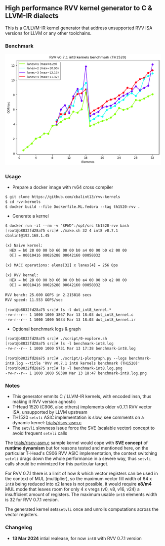 
## High performance RVV kernel generator to C & LLVM-IR dialects

  This is a C/LLVM-IR kernel generator that address unsupported RVV ISA versions for LLVM or any other toolchains.

### Benchmark

![INT8-BENCHMARK](benchmark-int8.log.png)


### Usage

* Prepare a docker image with rv64 cross compiler
```
$ git clone https://github.com/cbalint13/rvv-kernels
$ cd rvv-kernels
$ docker build --file Dockerfile.ML.fedora --tag th1520-rvv .
```

* Generate a kernel
```
$ docker run -it --rm -v "$PWD":/opt/src th1520-rvv bash
[root@b8032fd28a75 src]# ./make.sh 32 4 int8 v0.7.1 cbalint@192.168.1.45

(x) Naive kernel:
  HEX = b0 28 00 00 b0 66 00 00 b0 a4 00 00 b0 e2 00 00
  O[] = 00010416 00026288 00042160 00058032

(x) MACC operations: elems[32] x lanes[4] = 256 Ops

(x) RVV kernel:
  HEX = b0 28 00 00 b0 66 00 00 b0 a4 00 00 b0 e2 00 00
  O[] = 00010416 00026288 00042160 00058032

RVV bench: 25.600 GOPS in 2.215818 secs
RVV speed: 11.553 GOPS/sec

[root@b8032fd28a75 src]# ls -l dot_int8_kernel.*
-rw-r--r-- 1 1000 1000 3867 Mar 13 18:03 dot_int8_kernel.c
-rw-r--r-- 1 1000 1000 5034 Mar 13 18:03 dot_int8_kernel.ir
```

* Optional benchmark logs & graph
```
[root@b8032fd28a75 src]# ./script/0-explore.sh
[root@b8032fd28a75 src]# ls -l benchmark-int8.log
-rw-r--r-- 1 1000 1000 5731 Mar 13 17:38 benchmark-int8.log

[root@b8032fd28a75 src]# ./script/1-plotgraph.py --logs benchmark-int8.log --title 'RVV v0.7.1 int8 kernels benchmark (TH1520)'
[root@b8032fd28a75 src]# ls -l benchmark-int8.log.png
-rw-r--r-- 1 1000 1000 58380 Mar 13 18:47 benchmark-int8.log.png
```


### Notes

  * This generator emmits C / LLVM-IR kernels, with encoded insn, thus making it RVV version agnostic
  * T-Head 1520 (C906, also others) implements older v0.7.1 RVV vector ISA, unsupported by LLVM upstream
  * TH1520 ```setvli``` ASIC implementation is slow, see comments on a dynamic kernel: [trials/riscv-asm.c](trials/riscv-asm.c)
  * The ```setvli``` slowness issue force the SVE (scalable vector) concept to avoid frequent ```setvli``` calls

  The [trials/riscv-asm.c](trials/riscv-asm.c) sample kernel would cope with **SVE concept** of **runtime dynamism**
but for reasons tested and mentioned here, on the particular T-Head's C906 RVV ASIC implementation, the context
switching ```setvli``` drags down the whole performance in a severe way, thus ```setvli``` calls should be minimized
for this particular target.
  
  For RVV 0.7.1 there is a limit of how & which vector registers can be used in the context of MUL (multiplier),
so the maximum vector fill width of 64 x ```int8``` being reduced into x2 lanes is not possible, it would require
**e8/m4** MUL mode that leaves room for only 4 x vregs (v0, v8, v16, v24) a insufficient amount of registers.
The maximum usable ```int8``` elements width is 32 for RVV 0.7.1 version.

  The generated kernel sets```setvli``` once and unrolls computations across the vector registers.


### Changelog

  * **13 Mar 2024** intial realease, for now ```int8``` with RVV 0.7.1 version
